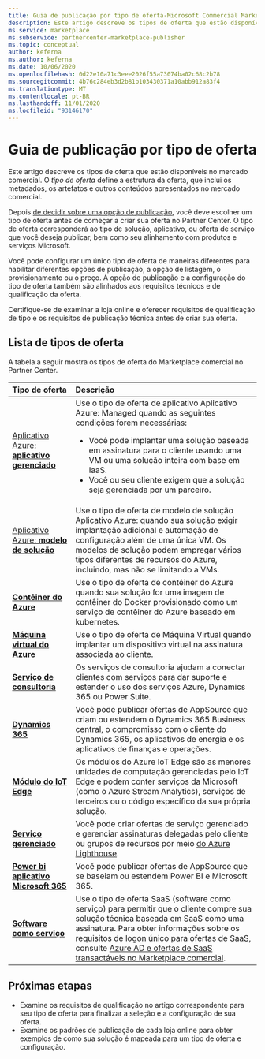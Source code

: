 ```yaml
---
title: Guia de publicação por tipo de oferta-Microsoft Commercial Marketplace
description: Este artigo descreve os tipos de oferta que estão disponíveis no Microsoft Commercial Marketplace.
ms.service: marketplace
ms.subservice: partnercenter-marketplace-publisher
ms.topic: conceptual
author: keferna
ms.author: keferna
ms.date: 10/06/2020
ms.openlocfilehash: 0d22e10a71c3eee2026f55a73074ba02c68c2b78
ms.sourcegitcommit: 4b76c284eb3d2b81b103430371a10abb912a83f4
ms.translationtype: MT
ms.contentlocale: pt-BR
ms.lasthandoff: 11/01/2020
ms.locfileid: "93146170"
---
```

# <a name="publishing-guide-by-offer-type"></a>Guia de publicação por tipo de oferta

Este artigo descreve os tipos de oferta que estão disponíveis no mercado comercial. O *tipo de oferta* define a estrutura da oferta, que inclui os metadados, os artefatos e outros conteúdos apresentados no mercado comercial.

Depois [de decidir sobre uma opção de publicação](determine-your-listing-type.md), você deve escolher um tipo de oferta antes de começar a criar sua oferta no Partner Center. O tipo de oferta corresponderá ao tipo de solução, aplicativo, ou oferta de serviço que você deseja publicar, bem como seu alinhamento com produtos e serviços Microsoft.

Você pode configurar um único tipo de oferta de maneiras diferentes para habilitar diferentes opções de publicação, a opção de listagem, o provisionamento ou o preço. A opção de publicação e a configuração do tipo de oferta também são alinhados aos requisitos técnicos e de qualificação da oferta.

Certifique-se de examinar a loja online e oferecer requisitos de qualificação de tipo e os requisitos de publicação técnica antes de criar sua oferta.

## <a name="list-of-offer-types"></a>Lista de tipos de oferta

A tabela a seguir mostra os tipos de oferta do Marketplace comercial no Partner Center.

| **Tipo de oferta**    | **Descrição**  |
| :------------------- | :-------------------|
| [Aplicativo Azure: **aplicativo gerenciado**](marketplace-managed-apps.md) | Use o tipo de oferta de aplicativo Aplicativo Azure: Managed quando as seguintes condições forem necessárias: <br> <ul> <li>Você pode implantar uma solução baseada em assinatura para o cliente usando uma VM ou uma solução inteira com base em IaaS. </li> <li>Você ou seu cliente exigem que a solução seja gerenciada por um parceiro. </li> <ul> |
| [Aplicativo Azure: **modelo de solução**](marketplace-solution-templates.md) | Use o tipo de oferta de modelo de solução Aplicativo Azure: quando sua solução exigir implantação adicional e automação de configuração além de uma única VM. Os modelos de solução podem empregar vários tipos diferentes de recursos do Azure, incluindo, mas não se limitando a VMs.  |
  | [**Contêiner do Azure**](marketplace-containers.md) | Use o tipo de oferta de contêiner do Azure quando sua solução for uma imagem de contêiner do Docker provisionado como um serviço de contêiner do Azure baseado em kubernetes. |
| [**Máquina virtual do Azure**](marketplace-virtual-machines.md) | Use o tipo de oferta de Máquina Virtual quando implantar um dispositivo virtual na assinatura associada ao cliente. |
| [**Serviço de consultoria**](consulting-services.md) | Os serviços de consultoria ajudam a conectar clientes com serviços para dar suporte e estender o uso dos serviços Azure, Dynamics 365 ou Power Suite.|
| [**Dynamics 365**](appsource-offer-publishing-guide.md) | Você pode publicar ofertas de AppSource que criam ou estendem o Dynamics 365 Business central, o compromisso com o cliente do Dynamics 365, os aplicativos de energia e os aplicativos de finanças e operações.|
| [**Módulo do IoT Edge**](iot-edge-module.md) | Os módulos do Azure IoT Edge são as menores unidades de computação gerenciadas pelo IoT Edge e podem conter serviços da Microsoft (como o Azure Stream Analytics), serviços de terceiros ou o código específico da sua própria solução. |
| [**Serviço gerenciado**](partner-center-portal/create-new-managed-service-offer.md) | Você pode criar ofertas de serviço gerenciado e gerenciar assinaturas delegadas pelo cliente ou grupos de recursos por meio [do Azure Lighthouse](../lighthouse/overview.md).|
| [**Power bi aplicativo** <br/> **Microsoft 365**](appsource-offer-publishing-guide.md) | Você pode publicar ofertas de AppSource que se baseiam ou estendem Power BI e Microsoft 365.|
| [**Software como serviço**](plan-saas-offer.md) | Use o tipo de oferta SaaS (software como serviço) para permitir que o cliente compre sua solução técnica baseada em SaaS como uma assinatura. Para obter informações sobre os requisitos de logon único para ofertas de SaaS, consulte [Azure AD e ofertas de SaaS transactáveis no Marketplace comercial](azure-ad-saas.md). |


## <a name="next-steps"></a>Próximas etapas

- Examine os requisitos de qualificação no artigo correspondente para seu tipo de oferta para finalizar a seleção e a configuração de sua oferta.
- Examine os padrões de publicação de cada loja online para obter exemplos de como sua solução é mapeada para um tipo de oferta e configuração.